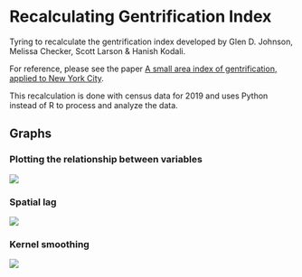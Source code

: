 # Recalculating Gentrification Index

Tyring to recalculate the gentrification index developed by Glen D. Johnson, Melissa Checker, Scott Larson & Hanish Kodali.

For reference, please see the paper [A small area index of gentrification, applied to New York City](https://www.tandfonline.com/doi/full/10.1080/13658816.2021.1931873).

This recalculation is done with census data for 2019 and uses Python instead of R to process and analyze the data.

## Graphs

### Plotting the relationship between variables

![](output/pairPlots.svg)

### Spatial lag

![](output/spatialLagMaps.svg)

### Kernel smoothing

![](output/kernelSmoothingMap.svg)